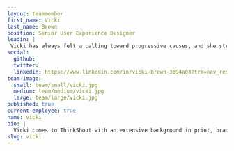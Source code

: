```yaml
---
layout: teammember
first_name: Vicki
last_name: Brown
position: Senior User Experience Designer
leadin: |
 Vicki has always felt a calling toward progressive causes, and she strives to use her skills to help people and organizations that work to better the world. She believes that having a strong visual presence is one of the best ways to reach your audience these days, and we couldn’t agree more.
social:
  github: 
  twitter:
  linkedin: https://www.linkedin.com/in/vicki-brown-3b94a03?trk=nav_responsive_tab_profile
team-image:
  small: team/small/vicki.jpg
  medium: team/medium/vicki.jpg
  large: team/large/vicki.jpg
published: true
current-employee: true
name: vicki
bio: |
  Vicki comes to ThinkShout with an extensive background in print, branding, and advertising for national organizations. She’s since changed gears to focus on nonprofit work - most recently, the International Association of Physicians in AIDS care and the Washington DC Department of Health. When she’s not busy designing websites, she’s out traveling the world. With 21 countries under her belt, she’s making pretty good progress toward eventually conquering the globe. Vicki also enjoys ceramics, photography, and the company of her cats.
slug: vicki
---
```

